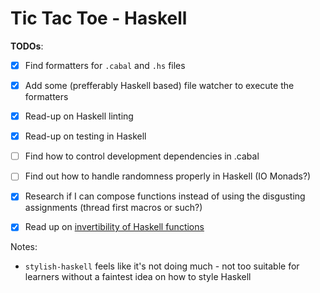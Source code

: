 # Tic Tac Toe - Haskell

**TODOs**:
- [x] Find formatters for `.cabal` and `.hs` files
- [x] Add some (prefferably Haskell based) file watcher to execute the formatters
- [x] Read-up on Haskell linting
- [x] Read-up on testing in Haskell
- [ ] Find how to control development dependencies in .cabal 
- [ ] Find out how to handle randomness properly in Haskell (IO Monads?)
- [x] Research if I can compose functions instead of using the disgusting assignments (thread first macros or such?)
- [x] Read up on [invertibility of Haskell functions](https://www-ps.informatik.uni-kiel.de/~fte/papers/Haskell-1.pdf)


Notes:
- `stylish-haskell` feels like it's not doing much - not too suitable for learners without a faintest idea on how to style Haskell
